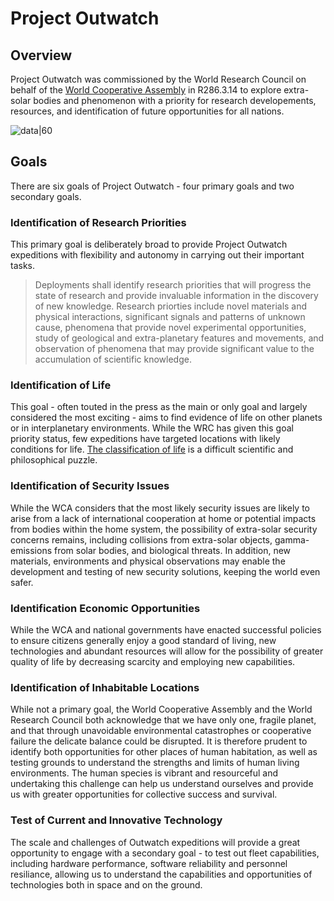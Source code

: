 # Project Outwatch

## Overview

Project Outwatch was commissioned by the World Research Council on behalf of the [World Cooperative Assembly](wca_overview.md) in R286.3.14 to explore extra-solar bodies and phenomenon with a priority for research developements, resources, and identification of future opportunities for all nations.

![data|60](header_data_4)

## Goals

There are six goals of Project Outwatch - four primary goals and two secondary goals.

### Identification of Research Priorities

This primary goal is deliberately broad to provide Project Outwatch expeditions with flexibility and autonomy in carrying out their important tasks.

>Deployments shall identify research priorities that will progress the state of research and provide invaluable information in the discovery of new knowledge.  Research priorties include novel materials and physical interactions, significant signals and patterns of unknown cause, phenomena that provide novel experimental opportunities, study of geological and extra-planetary features and movements, and observation of phenomena that may provide significant value to the accumulation of scientific knowledge.

### Identification of Life

This goal - often touted in the press as the main or only goal and largely considered the most exciting - aims to find evidence of life on other planets or in interplanetary environments.  While the WRC has given this goal priority status, few expeditions have targeted locations with likely conditions for life.  [The classification of life](wrc_classification_of_life_overview.md) is a difficult scientific and philosophical puzzle.

### Identification of Security Issues

While the WCA considers that the most likely security issues are likely to arise from a lack of international cooperation at home or potential impacts from bodies within the home system, the possibility of extra-solar security concerns remains, including collisions from extra-solar objects, gamma-emissions from solar bodies, and biological threats.  In addition, new materials, environments and physical observations may enable the development and testing of new security solutions, keeping the world even safer.

### Identification Economic Opportunities

While the WCA and national governments have enacted successful policies to ensure citizens generally enjoy a good standard of living, new technologies and abundant resources will allow for the possibility of greater quality of life by decreasing scarcity and employing new capabilities.

### Identification of Inhabitable Locations

While not a primary goal, the World Cooperative Assembly and the World Research Council both acknowledge that we have only one, fragile planet, and that through unavoidable environmental catastrophes or cooperative failure the delicate balance could be disrupted.  It is therefore prudent to identify both opportunities for other places of human habitation, as well as testing grounds to understand the strengths and limits of human living environments.  The human species is vibrant and resourceful and undertaking this challenge can help us understand ourselves and provide us with greater opportunities for collective success and survival.

### Test of Current and Innovative Technology

The scale and challenges of Outwatch expeditions will provide a great opportunity to engage with a secondary goal - to test out fleet capabilities, including hardware performance, software reliability and personnel resiliance, allowing us to understand the capabilities and opportunities of technologies both in space and on the ground.
